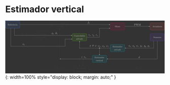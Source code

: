 # Estimador vertical

![Architecture - Vertical Estimator](../../architecture/images/architecture_vertical_estimator.svg){: width=100% style="display: block; margin: auto;" }
